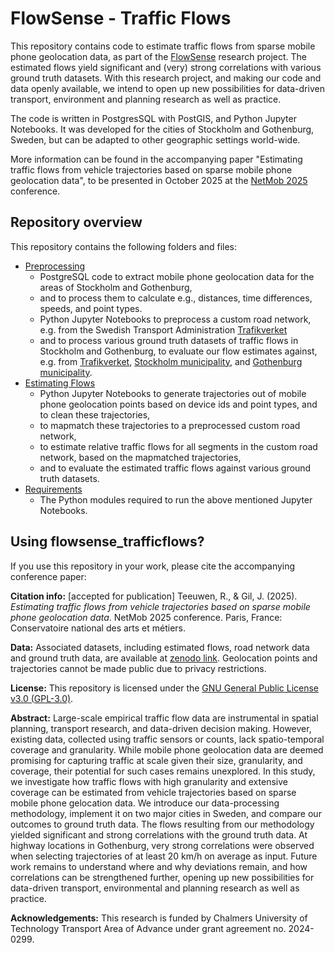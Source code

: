 # FlowSense - Traffic Flows
This repository contains code to estimate traffic flows from sparse mobile phone geolocation data, as part of the [FlowSense](https://research.chalmers.se/en/project/11639) research project. The estimated flows yield significant and (very) strong correlations with various ground truth datasets. With this research project, and making our code and data openly available, we intend to open up new possibilities for data-driven transport, environment and planning research as well as practice. 

The code is written in PostgresSQL with PostGIS, and Python Jupyter Notebooks. It was developed for the cities of Stockholm and Gothenburg, Sweden, but can be adapted to other geographic settings world-wide.

More information can be found in the accompanying paper "Estimating traffic flows from vehicle trajectories based on sparse mobile phone geolocation data", to be presented in October 2025 at the [NetMob 2025](https://netmob.org/www25/) conference. 

## Repository overview
This repository contains the following folders and files:

- [Preprocessing](A_preprocessing)
  - PostgreSQL code to extract mobile phone geolocation data for the areas of Stockholm and Gothenburg,
  - and to process them to calculate e.g., distances, time differences, speeds, and point types.
  - Python Jupyter Notebooks to preprocess a custom road network, e.g. from the Swedish Transport Administration [Trafikverket](https://www.trafikverket.se/)
  - and to process various ground truth datasets of traffic flows in Stockholm and Gothenburg, to evaluate our flow estimates against, e.g. from [Trafikverket](https://www.trafikverket.se/), [Stockholm municipality](https://dataportalen.stockholm.se/dataportalen/), and [Gothenburg municipality](https://data.goteborg.se/).
- [Estimating Flows](B_estimating_flows)
  - Python Jupyter Notebooks to generate trajectories out of mobile phone geolocation points based on device ids and point types, and to clean these trajectories,
  - to mapmatch these trajectories to a preprocessed custom road network,
  - to estimate relative traffic flows for all segments in the custom road network, based on the mapmatched trajectories,
  - and to evaluate the estimated traffic flows against various ground truth datasets.
- [Requirements](requirements.txt)
  - The Python modules required to run the above mentioned Jupyter Notebooks. 

## Using flowsense_trafficflows?
If you use this repository in your work, please cite the accompanying conference paper:

**Citation info:** [accepted for publication] Teeuwen, R., & Gil, J. (2025). *Estimating traffic flows from vehicle trajectories based on sparse mobile phone geolocation data*. NetMob 2025 conference. Paris, France: Conservatoire national des arts et métiers.

**Data:** Associated datasets, including estimated flows, road network data and ground truth data, are available at [zenodo link](https://zenodo.org/). Geolocation points and trajectories cannot be made public due to privacy restrictions.

**License:**
This repository is licensed under the [GNU General Public License v3.0 (GPL-3.0)](https://www.gnu.org/licenses/gpl-3.0.html).

**Abstract:** Large-scale empirical traffic flow data are instrumental in spatial planning, transport research, and data-driven decision making. However, existing data, collected using traffic sensors or counts, lack spatio-temporal coverage and granularity. While mobile phone geolocation data are deemed promising for capturing traffic at scale given their size, granularity, and coverage, their potential for such cases remains unexplored. In this study, we investigate how traffic flows with high granularity and extensive coverage can be estimated from vehicle trajectories based on sparse mobile phone gelocation data. We introduce our data-processing methodology, implement it on two major cities in Sweden, and compare our outcomes to ground truth data. The flows resulting from our methodology yielded significant and strong correlations with the ground truth data. At highway locations in Gothenburg, very strong correlations were observed when selecting trajectories of at least 20 km/h on average as input. Future work remains to understand where and why deviations remain, and how correlations can be strengthened further, opening up new possibilities for data-driven transport, environmental and planning research as well as practice.

**Acknowledgements:**
This research is funded by Chalmers University of Technology Transport Area of Advance under grant agreement no. 2024-0299.
